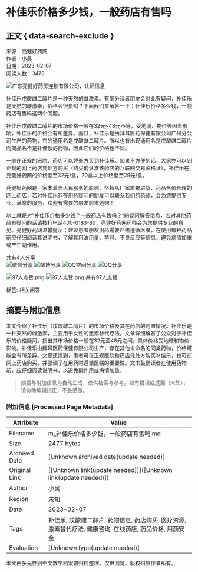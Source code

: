 # 补佳乐价格多少钱，一般药店有售吗

## 正文 { data-search-exclude }


来源：亮健好药网  
作者：小吴  
日期：2023-02-07  
阅读人数：3478  

![广东亮健好药房连锁有限公司，认证信息](https://image.360lj.com/guide/common/img/lj_v.png)

补佳乐戊酸雌二醇片是一种天然的雌激素。有部分读者朋友会对此有疑问，补佳乐是天然的雌激素，价格会很贵吗？下面我们来解答一下：补佳乐价格多少钱，一般药店有售吗这两个问题。

补佳乐戊酸雌二醇片的市场价格一般在32元~48元不等，受地域、物价等因素影响，补佳乐的价格会有所差异。而且，补佳乐是由拜耳医药保健有限公司广州分公司生产的药物，它的通用名是戊酸雌二醇片。所以也有出现通用名是戊酸雌二醇片而商品名不是补佳乐的药物，因此它们的价格也不同。

一般在正规的医院、药店可以凭处方买到补佳乐。如果不方便的话，大家亦可以到正规的网上药店凭处方购买（购买前认准该药店的互联网交易资格证），补佳乐在亮健好药网的价格低至32元/盒，20盒以上价格低至29元/盒。

亮健好药网是一家本着为人民服务的原则、坚持从厂家直接进货、药品售价合理的网上药店，若对补佳乐存在用药疑问的朋友可以联系我们的药师，会为您提供专业、满意的服务，欢迎有需要的朋友前来选购！

以上就是对“补佳乐价格多少钱？一般药店有售吗？”的疑问解答信息，若对其他药品有疑问的话请拨打电话400-0183-80，亮健好药网药师会为您提供专业的意见。亮健好药网温馨提示：建议患者朋友用药需要严格遵循医嘱，在使用每种药品前应仔细阅读其说明书，了解其用法用量、禁忌、不良反应等信息，避免病情加重或产生副作用。

共有4人分享  
![微信分享](https://image.360lj.com/2020/10/double11/videodetail/weixin.png) ![微博分享](https://image.360lj.com/2020/10/double11/videodetail/sina.png) ![QQ空间分享](https://image.360lj.com/2020/10/double11/videodetail/qq.png) ![QQ分享](https://image.360lj.com/2020/10/double11/videodetail/qq2.png)

![97人点赞.png](https://image.360lj.com/2020/10/double11/videodetail/dz.png) ![97人点赞.png](https://image.360lj.com/2020/10/double11/videodetail/dz2.png) 共有97人点赞

标签: 相关问答
<!-- tcd_original_link https://m.360lj.com/drugguide/fuke/29142.html -->


## 摘要与附加信息

<!-- tcd_abstract -->
本文介绍了补佳乐（戊酸雌二醇片）的市场价格及其在药店的购置情况。补佳乐是一种天然的雌激素，主要用于女性的激素替代疗法。文章详细解答了公众对于补佳乐的价格疑问，指出其市场价格一般在32元至48元之间，具体价格受地域和物价影响。补佳乐由拜耳医药保健有限公司生产，存在其他未命名的同类药物，价格可能会有所差异。文章还提到，患者可在正规医院和药店凭处方购买补佳乐，也可在网上药店购买，并强调了在用药时遵循医嘱的重要性。文末鼓励读者在使用药物前，应仔细阅读说明书，以避免副作用或病情加重。
<!-- tcd_abstract_end -->

> 摘要与附加信息为自动生成，仅供检索与参考。如有错误或遗漏（未知），请协助编辑指正，不胜感激。

### 附加信息 [Processed Page Metadata]

| Attribute       | Value                                  |
|-----------------|----------------------------------------|
| Filename        | m_补佳乐价格多少钱，一般药店有售吗.md                             |
| Size            | 2477 bytes                           |
| Archived Date   | [Unknown archived date(update needed)]                             |
| Original Link   | [[Unknown link(update needed)]]([Unknown link(update needed)])                       |
| Author          | 小吴                               |
| Region          | 未知                               |
| Date            | 2023-02-07                                 |
| Tags            | 补佳乐, 戊酸雌二醇片, 药物信息, 药店购买, 医疗资源, 激素替代疗法, 健康咨询, 在线药店, 药品价格, 用药安全                                 |
| Evaluation            | [Unknown type(update needed)]                                 |
<!-- tcd_table_end -->

本文由多元性别中文数字档案馆归档整理，仅供浏览。版权归原作者所有。
